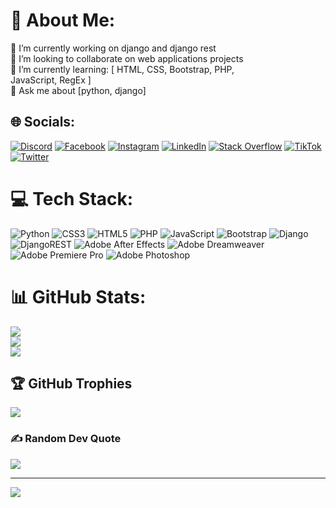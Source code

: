 # 💫 About Me:
🔭 I’m currently working on django and django rest<br>👯 I’m looking to collaborate on web applications projects<br>🌱 I’m currently learning: [ HTML, CSS, Bootstrap, PHP,<br>JavaScript, RegEx ]<br>💬 Ask me about [python, django]<br>


## 🌐 Socials:
[![Discord](https://img.shields.io/badge/Discord-%237289DA.svg?logo=discord&logoColor=white)](https://discord.gg/zSy2dtSHVm) [![Facebook](https://img.shields.io/badge/Facebook-%231877F2.svg?logo=Facebook&logoColor=white)](https://facebook.com/bomberman2099) [![Instagram](https://img.shields.io/badge/Instagram-%23E4405F.svg?logo=Instagram&logoColor=white)](https://instagram.com/bomberman2099) [![LinkedIn](https://img.shields.io/badge/LinkedIn-%230077B5.svg?logo=linkedin&logoColor=white)](https://linkedin.com/in/amirali-sheibani-7855b22a4) [![Stack Overflow](https://img.shields.io/badge/-Stackoverflow-FE7A16?logo=stack-overflow&logoColor=white)](https://stackoverflow.com/users/23076932) [![TikTok](https://img.shields.io/badge/TikTok-%23000000.svg?logo=TikTok&logoColor=white)](https://tiktok.com/@bomberman2099) [![Twitter](https://img.shields.io/badge/Twitter-%231DA1F2.svg?logo=Twitter&logoColor=white)](https://twitter.com/AmiraliShe2099) 

# 💻 Tech Stack:
![Python](https://img.shields.io/badge/python-3670A0?style=for-the-badge&logo=python&logoColor=ffdd54) ![CSS3](https://img.shields.io/badge/css3-%231572B6.svg?style=for-the-badge&logo=css3&logoColor=white) ![HTML5](https://img.shields.io/badge/html5-%23E34F26.svg?style=for-the-badge&logo=html5&logoColor=white) ![PHP](https://img.shields.io/badge/php-%23777BB4.svg?style=for-the-badge&logo=php&logoColor=white) ![JavaScript](https://img.shields.io/badge/javascript-%23323330.svg?style=for-the-badge&logo=javascript&logoColor=%23F7DF1E) ![Bootstrap](https://img.shields.io/badge/bootstrap-%238511FA.svg?style=for-the-badge&logo=bootstrap&logoColor=white) ![Django](https://img.shields.io/badge/django-%23092E20.svg?style=for-the-badge&logo=django&logoColor=white) ![DjangoREST](https://img.shields.io/badge/DJANGO-REST-ff1709?style=for-the-badge&logo=django&logoColor=white&color=ff1709&labelColor=gray) ![Adobe After Effects](https://img.shields.io/badge/Adobe%20After%20Effects-9999FF.svg?style=for-the-badge&logo=Adobe%20After%20Effects&logoColor=white) ![Adobe Dreamweaver](https://img.shields.io/badge/Adobe%20Dreamweaver-FF61F6.svg?style=for-the-badge&logo=Adobe%20Dreamweaver&logoColor=white) ![Adobe Premiere Pro](https://img.shields.io/badge/Adobe%20Premiere%20Pro-9999FF.svg?style=for-the-badge&logo=Adobe%20Premiere%20Pro&logoColor=white) ![Adobe Photoshop](https://img.shields.io/badge/adobe%20photoshop-%2331A8FF.svg?style=for-the-badge&logo=adobe%20photoshop&logoColor=white)
# 📊 GitHub Stats:
![](https://github-readme-stats.vercel.app/api?username=bomberman2099&theme=dark&hide_border=false&include_all_commits=true&count_private=false)<br/>
![](https://github-readme-streak-stats.herokuapp.com/?user=bomberman2099&theme=dark&hide_border=false)<br/>
![](https://github-readme-stats.vercel.app/api/top-langs/?username=bomberman2099&theme=dark&hide_border=false&include_all_commits=true&count_private=false&layout=compact)

## 🏆 GitHub Trophies
![](https://github-profile-trophy.vercel.app/?username=bomberman2099&theme=dark&no-frame=false&no-bg=true&margin-w=4)

### ✍️ Random Dev Quote
![](https://quotes-github-readme.vercel.app/api?type=horizontal&theme=merko)

---
[![](https://visitcount.itsvg.in/api?id=bomberman2099&icon=0&color=0)](https://visitcount.itsvg.in)

<!-- Proudly created with GPRM ( https://gprm.itsvg.in ) -->
